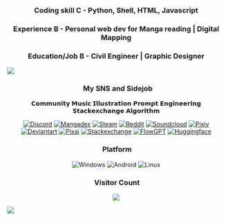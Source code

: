 ### <p align="center">**Coding skill C - Python, Shell, HTML, Javascript**</p>   
### <p align="center">**Experience B - Personal web dev for Manga reading | Digital Mapping**</p>
### <p align="center">**Education/Job B - Civil Engineer | Graphic Designer**</p>

<img src="https://user-images.githubusercontent.com/73097560/115834477-dbab4500-a447-11eb-908a-139a6edaec5c.gif">

### <p align="center"> &nbsp; My SNS and Sidejob
<p align="center">𝗖𝗼𝗺𝗺𝘂𝗻𝗶𝘁𝘆 𝗠𝘂𝘀𝗶𝗰 𝗜𝗹𝗹𝘂𝘀𝘁𝗿𝗮𝘁𝗶𝗼𝗻 𝗣𝗿𝗼𝗺𝗽𝘁 𝗘𝗻𝗴𝗶𝗻𝗲𝗲𝗿𝗶𝗻𝗴 𝗦𝘁𝗮𝗰𝗸𝗲𝘅𝗰𝗵𝗮𝗻𝗴𝗲 𝗔𝗹𝗴𝗼𝗿𝗶𝘁𝗵𝗺</p>
<p align="center">
<a href="https://discord.com/users/791277397377941525">
<img alt="Discord" src="https://img.shields.io/badge/-Discord-3929D1?style=for-the-badge&logo=discord&logoColor=white"/></a>
<a href="https://forums.mangadex.org/members/bonayama.642487/#about">
<img alt="Mangadex" src="https://img.shields.io/badge/-Mangadex-C67B39?style=for-the-badge&logo=myanimelist&logoColor=white"/></a>
<a href="https://steamcommunity.com/id/bonayama00">
<img alt="Steam" src="https://img.shields.io/badge/-Steam-2B4888?style=for-the-badge&logo=steam&logoColor=white"/></a>
<a href="https://www.reddit.com/user/bona_yama">
<img alt="Reddit" src="https://img.shields.io/badge/-Reddit-FF4500?style=for-the-badge&logo=reddit&logoColor=white"/></a>
<a href="https://soundcloud.com/bokayamamusic">
<img alt="Soundcloud" src="https://img.shields.io/badge/-Soundcloud-FF6600?style=for-the-badge&logo=soundcloud&logoColor=white"/></a>
<a href="https://www.pixiv.net/en/users/33937306">
<img alt="Pixiv" src="https://img.shields.io/badge/-Pixiv-12b2ED?style=for-the-badge&logo=pixiv&logoColor=white"/></a>
<a href="https://www.deviantart.com/sephiruth">
<img alt="Deviantart" src="https://img.shields.io/badge/-Deviantart-43AA60?style=for-the-badge&logo=deviantart&logoColor=white"/></a>
<a href="https://pixai.art/@bona">
<img alt="Pixai" src="https://img.shields.io/badge/-Pixai-212221?style=for-the-badge&logo=nvidia&logoColor=white"/></a>
<a href="https://meta.stackexchange.com/users/1456971/bonayama00?tab=profile">
<img alt="Stackexchange" src="https://img.shields.io/badge/-Stackexchange-0066FF?style=for-the-badge&logo=stackexchange&logoColor=white"/></a>
<a href="https://flowgpt.com/@e70ec0bb-4f95-443f-ae68-d17ee0cc305e?public=1">
<img alt="FlowGPT" src="https://img.shields.io/badge/-Flowgpt-4E5051?style=for-the-badge&logo=openai&logoColor=white"/></a>
<a href="https://huggingface.co/bonayama">
<img alt="Huggingface" src="https://img.shields.io/badge/-Huggingface-F9F61B?style=for-the-badge&logo=gitlab&logoColor=white"/></a>


### <p align="center">  &nbsp;Platform
<p align="center">
<img alt="Windows" src="https://img.shields.io/badge/Windows-0078D6?style=for-the-badge&logo=windows&logoColor=white"/></a>
<img alt="Android" src="https://img.shields.io/badge/Android-3DDC84?style=for-the-badge&logo=android&logoColor=white"/></a>
<img alt="Linux" src="https://img.shields.io/badge/Linux-A52A2A?style=for-the-badge&logo=Linux&logoColor=white"/></a>


### <p align="center">  &nbsp;Visitor Count 
<p align="center"><a href="https://visitcount.itsvg.in">
  <img src="https://visitcount.itsvg.in/api?id=scoolharis&label=Profile%20Views&color=7&icon=2&pretty=true" />
</a>
</p>
<img src="https://user-images.githubusercontent.com/73097560/115834477-dbab4500-a447-11eb-908a-139a6edaec5c.gif">



